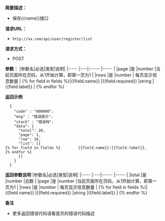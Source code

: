 
    
**简要描述：** 

- 保存{{name}}接口

**请求URL：** 
- ` http://xx.com/api/user/register/list `
  
**请求方式：**
- POST 

**参数：** 
|参数名|必选|类型|说明|
|:----    |:---|:----- |-----   |
|page |是  |number |当前页面所在页码，从1开始计算，即第一页为1   |
|rows |是  |number | 每页显示信息数量   |
{% for field in fields %}|{{field.name}} |{{field.required}}  |string |{{field.label}}   |
{% endfor %}

 **返回示例**

``` 
  {
    "code" : "000000"，
    "msg" : "错误提示"，
    "stack" : "错误栈"，
    "data": {
      "total": 20,
      "page": 1,
      "row": 10,
      "list": [{
{% for field in fields %}        {{field.name}}:{{field.label}},
{% endfor %}
      }]
    }
  }
```

 **返回参数说明** 
|参数名|必选|类型|说明|
|:----    |:---|:----- |-----   |
|total |是  |number |总数   |
|page |是  |number |当前页面所在页码，从1开始计算，即第一页为1   |
|rows |是  |number | 每页显示信息数量   |
{% for field in fields %}|{{field.name}} |{{field.required}}  |string |{{field.label}}   |
{% endfor %}


 **备注** 

- 更多返回错误代码请看首页的错误代码描述


